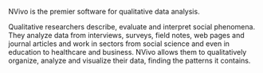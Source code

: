NVivo is the premier software for qualitative data analysis.

Qualitative researchers describe, evaluate and interpret social phenomena. They analyze data from interviews, surveys, field notes,
web pages and journal articles and work in sectors from social science and even in
education to healthcare and business. NVivo allows them to qualitatively organize, analyze and visualize their data, finding the patterns it contains.
